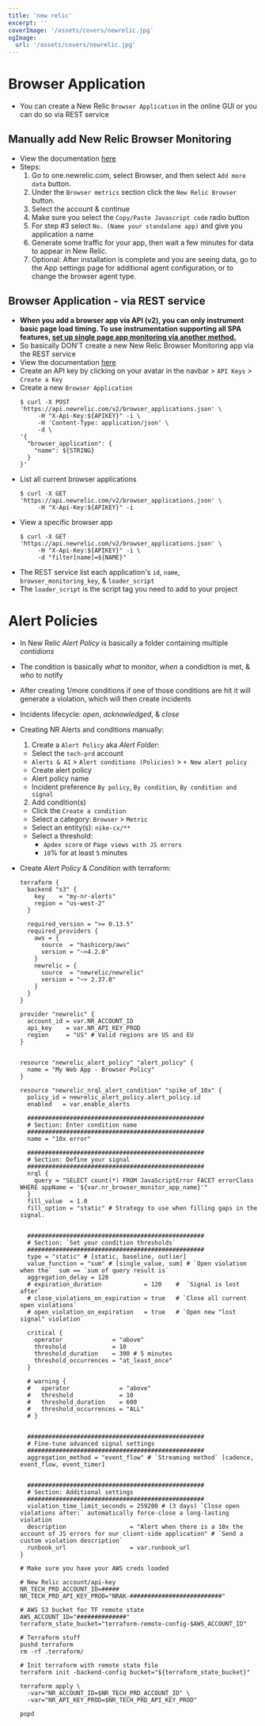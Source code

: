 ```yaml
---
title: 'new relic'
excerpt: ''
coverImage: '/assets/covers/newrelic.jpg'
ogImage:
  url: '/assets/covers/newrelic.jpg'
---
```




# Browser Application
- You can create a New Relic `Browser Application` in the online GUI or you can do so via REST service


## Manually add New Relic Browser Monitoring
- View the documentation [here](https://docs.newrelic.com/docs/browser/browser-monitoring/installation/install-browser-monitoring-agent/)
- Steps:
  1. Go to one.newrelic.com, select Browser, and then select `Add more data` button.
  2. Under the `Browser metrics` section click the `New Relic Browser` button.
  3. Select the account & continue
  4. Make sure you select the `Copy/Paste Javascript code` radio button
  5. For step #3 select `No. (Name your standalone app)` and give you application a name
  6. Generate some traffic for your app, then wait a few minutes for data to appear in New Relic.
  7. Optional: After installation is complete and you are seeing data, go to the App settings page for additional agent configuration, or to change the browser agent type.

## Browser Application - via REST service
- **When you add a browser app via API (v2), you can only instrument basic page load timing. To use instrumentation supporting all SPA features, [set up single page app monitoring via another method.](https://docs.newrelic.com/docs/browser/single-page-app-monitoring/get-started/install-single-page-app-monitoring/)**
- So basically DON'T create a new New Relic Browser Monitoring app via the REST service
- View the documentation [here](https://docs.newrelic.com/docs/apis/rest-api-v2/browser-examples-v2/add-or-list-browser-apps-api-v2/)
- Create an API key by clicking on your avatar in the navbar > `API Keys` > `Create a Key`
- Create a new  `Browser Application`
  ```shell
  $ curl -X POST 'https://api.newrelic.com/v2/browser_applications.json' \
       -H "X-Api-Key:${APIKEY}" -i \
       -H 'Content-Type: application/json' \
       -d \
  '{
    "browser_application": {
      "name": ${STRING}
    }
  }'
  ```
- List all current browser applications
  ```shell
  $ curl -X GET 'https://api.newrelic.com/v2/browser_applications.json' \
       -H "X-Api-Key:${APIKEY}" -i
  ```
- View a specific browser app
  ```shell
  $ curl -X GET 'https://api.newrelic.com/v2/browser_applications.json' \
       -H "X-Api-Key:${APIKEY}" -i \
       -d "filter[name]=${NAME}"
  ```
- The REST service list each application's `id`, `name`, `browser_monitoring_key`, & `loader_script`
- The `loader_script` is the script tag you need to add to your project





# Alert Policies
- In New Relic *Alert Policy* is basically a folder containing multiple *contidions*
- The condition is basically *what* to monitor, *when* a condidtion is met, & *who* to notify
- After creating 1/more conditions if one of those conditions are hit it will generate a violation, which will then create incidents
- Incidents lifecycle: *open*, *acknowledged*, & *close*

- Creating NR Alerts and conditions manually:
  1. Create a `Alert Policy` aka *Alert Folder*:
    - Select the `tech-prd` account
    - `Alerts & AI` > `Alert conditions (Policies)` > `+ New alert policy`
    - Create alert policy
    - Alert policy name
    - Incident preference `By policy`, `By condition`, `By condition and signal`
  2. Add condition(s) 
    - Click the `Create a condition`
    - Select a category: `Browser` > `Metric`
    - Select an entity(s): `nike-cx/**`
    - Select a threshold: 
      - `Apdex score` or `Page views with JS errors`
      - `10`% for at least `5` minutes
- Create *Alert Policy* & *Condition* with terraform:
  ```hcl
  terraform {
    backend "s3" {
      key    = "my-nr-alerts"
      region = "us-west-2"
    }

    required_version = ">= 0.13.5"
    required_providers {
      aws = {
        source  = "hashicorp/aws"
        version = "~>4.2.0"
      }
      newrelic = {
        source  = "newrelic/newrelic"
        version = "~> 2.37.0"
      }
    }
  }

  provider "newrelic" {
    account_id = var.NR_ACCOUNT_ID
    api_key    = var.NR_API_KEY_PROD
    region     = "US" # Valid regions are US and EU
  }


  resource "newrelic_alert_policy" "alert_policy" {
    name = "My Web App - Browser Policy"
  }

  resource "newrelic_nrql_alert_condition" "spike_of_10x" {
    policy_id = newrelic_alert_policy.alert_policy.id
    enabled   = var.enable_alerts

    ##################################################
    # Section: Enter condition name
    ##################################################
    name = "10x error"

    ##################################################
    # Section: Define your signal
    ##################################################
    nrql {
      query = "SELECT count(*) FROM JavaScriptError FACET errorClass WHERE appName = '${var.nr_browser_monitor_app_name}'"
    }
    fill_value  = 1.0
    fill_option = "static" # Strategy to use when filling gaps in the signal.


    ##################################################
    # Section: `Set your condition thresholds`
    ##################################################
    type = "static" # [static, baseline, outlier]
    value_function = "sum" # [single_value, sum] # `Open violation when the`  sum == `sum of query result is`
    aggregation_delay = 120
    # expiration_duration            = 120    #  `Signal is lost after` 
    # close_violations_on_expiration = true   # `Close all current open violations`
    # open_violation_on_expiration   = true   # `Open new "lost signal" violation`

    critical {
      operator              = "above"
      threshold             = 10
      threshold_duration    = 300 # 5 minutes
      threshold_occurrences = "at_least_once"
    }

    # warning {
    #   operator              = "above"
    #   threshold             = 10
    #   threshold_duration    = 600
    #   threshold_occurrences = "ALL"
    # }


    ##################################################
    # Fine-tune advanced signal settings
    ##################################################
    aggregation_method = "event_flow" # `Streaming method` [cadence, event_flow, event_timer]


    ##################################################
    # Section: Additional settings
    ##################################################
    violation_time_limit_seconds = 259200 # (3 days) `Close open violations after:` automatically force-close a long-lasting violation
    description                  = "Alert when there is a 10x the account of JS errors for our client-side application" # `Send a custom violation description`
    runbook_url                  = var.runbook_url
  }
  ```
  
  ```shell
  # Make sure you have your AWS creds loaded
  
  # New Relic account/api-key
  NR_TECH_PRD_ACCOUNT_ID=#####
  NR_TECH_PRD_API_KEY_PROD="NRAK-##########################" 

  # AWS S3 bucket for TF remote state
  AWS_ACCOUNT_ID="##############"
  terraform_state_bucket="terraform-remote-config-$AWS_ACCOUNT_ID"

  # Terraform stuff
  pushd terraform 
  rm -rf .terraform/

  # Init terraform with remote state file
  terraform init -backend-config bucket="${terraform_state_bucket}"

  terraform apply \
    -var="NR_ACCOUNT_ID=$NR_TECH_PRD_ACCOUNT_ID" \
    -var="NR_API_KEY_PROD=$NR_TECH_PRD_API_KEY_PROD"

  popd
  ```





